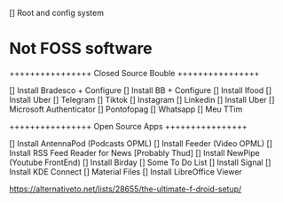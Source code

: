 [] Root and config system

# Not FOSS software

++++++++++++++++ Closed Source Bouble ++++++++++++++++

[] Install Bradesco + Configure
[] Install BB + Configure
[] Install Ifood
[] Install Uber
[] Telegram
[] Tiktok
[] Instagram
[] Linkedin
[] Install Uber
[] Microsoft Authenticator
[] Pontofopag
[] Whatsapp
[] Meu TTim

++++++++++++++++ Open Source Apps ++++++++++++++++

[] Install AntennaPod (Podcasts OPML)
[] Install Feeder (Video OPML)
[] Install RSS Feed Reader for News [Probably Thud] 
[] Install NewPipe (Youtube FrontEnd)
[] Install Birday
[] Some To Do List
[] Install Signal
[] Install KDE Connect
[] Material Files
[] Install LibreOffice Viewer

https://alternativeto.net/lists/28655/the-ultimate-f-droid-setup/

